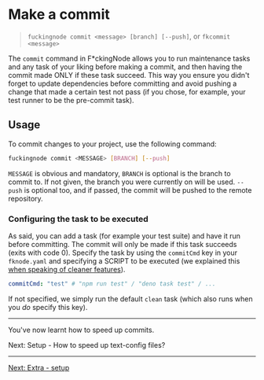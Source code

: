 # Make a commit

> `fuckingnode commit <message> [branch] [--push]`, or `fkcommit <message>`

The `commit` command in F\*ckingNode allows you to run maintenance tasks and any task of your liking before making a commit, and then having the commit made ONLY if these task succeed. This way you ensure you didn't forget to update dependencies before committing and avoid pushing a change that made a certain test not pass (if you chose, for example, your test runner to be the pre-commit task).

## Usage

To commit changes to your project, use the following command:

```bash
fuckingnode commit <MESSAGE> [BRANCH] [--push]
```

`MESSAGE` is obvious and mandatory, `BRANCH` is optional is the branch to commit to. If not given, the branch you were currently on will be used. `--push` is optional too, and if passed, the commit will be pushed to the remote repository.

### Configuring the task to be executed

As said, you can add a task (for example your test suite) and have it run before committing. The commit will only be made if this task succeeds (exits with code 0). Specify the task by using the `commitCmd` key in your `fknode.yaml` and specifying a SCRIPT to be executed (we explained this [when speaking of cleaner features](usage.md#linting-your-code---lint)).

```yaml
commitCmd: "test" # "npm run test" / "deno task test" / ...
```

If not specified, we simply run the default `clean` task (which also runs when you _do_ specify this key).

---

You've now learnt how to speed up commits.

Next: Setup - How to speed up text-config files?

---

[Next: Extra - setup](setup.md)
